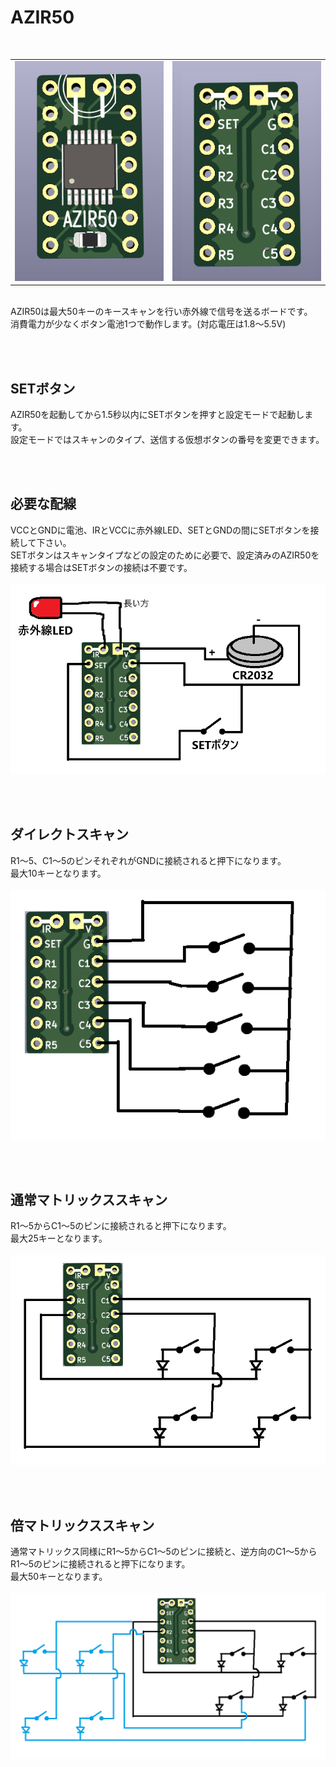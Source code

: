 # AZIR50
<br>
<table><tr><td>
<img src="/images/azir50_pcb_t.png">
</td><td>
<img src="/images/azir50_pcb_b.png">
</td></tr></table>
<br>
AZIR50は最大50キーのキースキャンを行い赤外線で信号を送るボードです。<br>
消費電力が少なくボタン電池1つで動作します。(対応電圧は1.8～5.5V)<br>

<br><br>

## SETボタン
AZIR50を起動してから1.5秒以内にSETボタンを押すと設定モードで起動します。<br>
設定モードではスキャンのタイプ、送信する仮想ボタンの番号を変更できます。<br>

<br><br>

## 必要な配線
VCCとGNDに電池、IRとVCCに赤外線LED、SETとGNDの間にSETボタンを接続して下さい。<br>
SETボタンはスキャンタイプなどの設定のために必要で、設定済みのAZIR50を接続する場合はSETボタンの接続は不要です。<br>
<br>
<img src="/images/azir50_def.png"><br>

<br><br>

## ダイレクトスキャン
R1～5、C1～5のピンそれぞれがGNDに接続されると押下になります。<br>
最大10キーとなります。<br>
<br>
<img src="/images/azir50_direct.png"><br>

<br><br>

## 通常マトリックススキャン
R1～5からC1～5のピンに接続されると押下になります。<br>
最大25キーとなります。<br>
<br>
<img src="/images/azir50_matrix.png"><br>

<br><br>

## 倍マトリックススキャン
通常マトリックス同様にR1～5からC1～5のピンに接続と、逆方向のC1～5からR1～5のピンに接続されると押下になります。<br>
最大50キーとなります。<br>
<br>
<img src="/images/azir50_double_matrix.png"><br>

<br><br>

